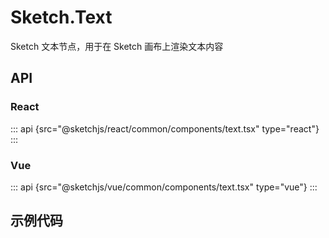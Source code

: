 # Sketch.Text

Sketch 文本节点，用于在 Sketch 画布上渲染文本内容


## API

### React
::: api {src="@sketchjs/react/common/components/text.tsx" type="react"}
:::

### Vue
::: api {src="@sketchjs/vue/common/components/text.tsx" type="vue"}
:::

## 示例代码
